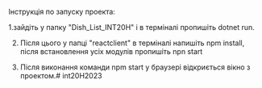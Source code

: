 Інструкція по запуску проекта:

1.зайдіть у папку "Dish_List_INT20H" і в терміналі пропишіть dotnet run.

2. Після цього у папці "reactclient" в терміналі напишіть npm install,  після встановлення усіх модулів пропишіть npn start

3. Після виконання команди npm start у браузері відкриється вікно з проектом.# int20H2023
